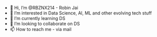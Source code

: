 - 👋 Hi, I’m @RBZNX214 - Robin Jai
- 👀 I’m interested in Data Science, AI, ML and other evolving tech stuff
- 🌱 I’m currently learning DS
- 💞️ I’m looking to collaborate on DS
- 📫 How to reach me - via mail 

<!---
RBZNX214/RBZNX214 is a ✨ special ✨ repository because its `README.md` (this file) appears on your GitHub profile.
You can click the Preview link to take a look at your changes.
--->
